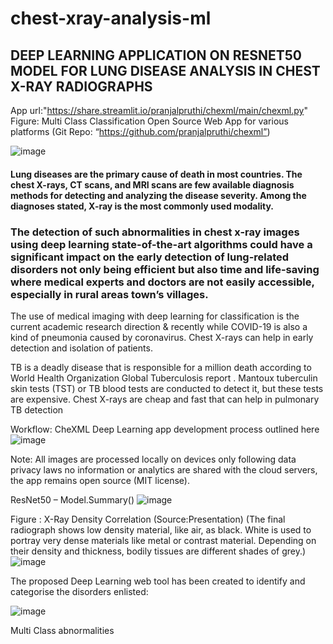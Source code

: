 # chest-xray-analysis-ml

## DEEP LEARNING APPLICATION ON RESNET50 MODEL FOR LUNG DISEASE ANALYSIS IN CHEST X-RAY RADIOGRAPHS 
App url:"https://share.streamlit.io/pranjalpruthi/chexml/main/chexml.py"
Figure: Multi Class Classification Open Source Web App for various platforms (Git Repo: “https://github.com/pranjalpruthi/chexml”)


![image](https://user-images.githubusercontent.com/47497714/177029084-fbc03255-2c68-460f-8b0c-460b8e9a8229.png)




#### Lung diseases are the primary cause of death in most countries. The chest X-rays, CT scans, and MRI scans are few available diagnosis methods for detecting and analyzing the disease severity. Among the diagnoses stated, X-ray is the most commonly used modality. 

### The detection of such abnormalities in chest x-ray images using deep learning state-of-the-art algorithms could have a significant impact on the early detection of lung-related disorders not only being efficient but also time and life-saving where medical experts and doctors are not easily accessible, especially in rural areas town’s villages.

The use of medical imaging with deep learning for classification is the current academic research direction & recently while COVID-19 is also a kind of pneumonia caused by coronavirus. Chest X-rays can help in early detection and isolation of patients.



TB is a deadly disease that is responsible for a million death according to World Health Organization Global Tuberculosis report . Mantoux tuberculin skin tests (TST) or TB blood tests are conducted to detect it, but these tests are expensive. Chest X-rays are cheap and fast that can help in pulmonary TB detection

Workflow: CheXML Deep Learning app development process outlined here
![image](https://user-images.githubusercontent.com/47497714/177028966-a318d2e6-66b4-438e-a439-92ab30685b51.png)


Note: All images are processed locally on devices only following data privacy laws no information or analytics are shared with the cloud servers, the app remains open source (MIT license).

ResNet50 – Model.Summary()
![image](https://user-images.githubusercontent.com/47497714/177028958-e825fe85-da7c-47b0-ae79-2a5d6fe7c5dd.png)


Figure : X-Ray Density Correlation (Source:Presentation)
(The final radiograph shows low density material, like air, as black. White is used to portray very dense materials like metal or contrast material. Depending on their density and thickness, bodily tissues are different shades of grey.)
![image](https://user-images.githubusercontent.com/47497714/177028947-b122c9d0-5452-40b4-adaf-d48e90c2ebe7.png)


The proposed Deep Learning web tool has been created to identify and categorise the disorders enlisted:

![image](https://user-images.githubusercontent.com/47497714/177028995-7b173fdf-5178-4031-a343-35efee5eda0c.png)



Multi Class abnormalities
